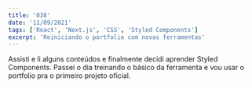 ```yaml
---
title: '038'
date: '11/09/2021'
tags: ['React', 'Next.js', 'CSS', 'Styled Components']
excerpt: 'Reiniciando o portfolio com novas ferramentas'
---
```

Assisti e li alguns conteúdos e finalmente decidi aprender Styled Components. Passei o dia treinando o básico da ferramenta e vou usar o portfolio pra o primeiro projeto oficial.

